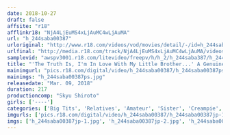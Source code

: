 ```yaml
---
date: 2018-10-27
draft: false
affsite: "r18"
afflinkr18: "NjA4LjEuMS4xLjAuMC4wLjAuMA"
url: "h_244saba00387"
urloriginal: "http://www.r18.com/videos/vod/movies/detail/-/id=h_244saba00387"
urlfinal: "http://media.r18.com/track/NjA4LjEuMS4xLjAuMC4wLjAuMA/videos/vod/movies/detail/-/id=h_244saba00387"
samplevid: "awspv3001.r18.com/litevideo/freepv/h/h_2/h_244saba387/h_244saba387_dmb_w.mp4"
title: "'The Truth Is, I'm In Love With My Little Brother...' A Genuine Big Sister Is Making A Naked Confession To Her Little Brother! He Promised To Only Hold Her While They Were Naked, But Then They Kissed, And Then They Started To Pussy Grind, And Then He Slipped His Dick In For Creampie Raw Footage! 2"
mainimgurl: "pics.r18.com/digital/video/h_244saba00387/h_244saba00387ps.jpg"
mainimgs: "h_244saba00387ps.jpg"
releasedate: "Mar. 09, 2018"
duration: 217
productioncomp: "Skyu Shiroto"
girls: ['----']
categories: ['Big Tits', 'Relatives', 'Amateur', 'Sister', 'Creampie', 'Hi-Def']
imgurls: ['pics.r18.com/digital/video/h_244saba00387/h_244saba00387jp-1.jpg', 'pics.r18.com/digital/video/h_244saba00387/h_244saba00387jp-2.jpg', 'pics.r18.com/digital/video/h_244saba00387/h_244saba00387jp-3.jpg', 'pics.r18.com/digital/video/h_244saba00387/h_244saba00387jp-4.jpg', 'pics.r18.com/digital/video/h_244saba00387/h_244saba00387jp-5.jpg', 'pics.r18.com/digital/video/h_244saba00387/h_244saba00387jp-6.jpg', 'pics.r18.com/digital/video/h_244saba00387/h_244saba00387jp-7.jpg', 'pics.r18.com/digital/video/h_244saba00387/h_244saba00387jp-8.jpg', 'pics.r18.com/digital/video/h_244saba00387/h_244saba00387jp-9.jpg', 'pics.r18.com/digital/video/h_244saba00387/h_244saba00387jp-10.jpg', 'pics.r18.com/digital/video/h_244saba00387/h_244saba00387jp-11.jpg', 'pics.r18.com/digital/video/h_244saba00387/h_244saba00387jp-12.jpg', 'pics.r18.com/digital/video/h_244saba00387/h_244saba00387jp-13.jpg', 'pics.r18.com/digital/video/h_244saba00387/h_244saba00387jp-14.jpg', 'pics.r18.com/digital/video/h_244saba00387/h_244saba00387jp-15.jpg', 'pics.r18.com/digital/video/h_244saba00387/h_244saba00387jp-16.jpg', 'pics.r18.com/digital/video/h_244saba00387/h_244saba00387jp-17.jpg', 'pics.r18.com/digital/video/h_244saba00387/h_244saba00387jp-18.jpg', 'pics.r18.com/digital/video/h_244saba00387/h_244saba00387jp-19.jpg', 'pics.r18.com/digital/video/h_244saba00387/h_244saba00387jp-20.jpg']
imgs: ['h_244saba00387jp-1.jpg', 'h_244saba00387jp-2.jpg', 'h_244saba00387jp-3.jpg', 'h_244saba00387jp-4.jpg', 'h_244saba00387jp-5.jpg', 'h_244saba00387jp-6.jpg', 'h_244saba00387jp-7.jpg', 'h_244saba00387jp-8.jpg', 'h_244saba00387jp-9.jpg', 'h_244saba00387jp-10.jpg', 'h_244saba00387jp-11.jpg', 'h_244saba00387jp-12.jpg', 'h_244saba00387jp-13.jpg', 'h_244saba00387jp-14.jpg', 'h_244saba00387jp-15.jpg', 'h_244saba00387jp-16.jpg', 'h_244saba00387jp-17.jpg', 'h_244saba00387jp-18.jpg', 'h_244saba00387jp-19.jpg', 'h_244saba00387jp-20.jpg']
---
```

